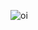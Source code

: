 ![oi](hhttps://photos.google.com/share/AF1QipPJDS_5kMLr9gnUpY_4ajxxD66zmyQrBol9NLEjOOoewBTN1BfleEaIcTdOB6Jv_A/photo/AF1QipPNXzhgbrOWemPdMWCzHm0mICB6TwEOcLyqepgm?key=NkRDSlVVdGlzNGttcE8xQkR6YVRkUmM1XzdVU2Nn)
